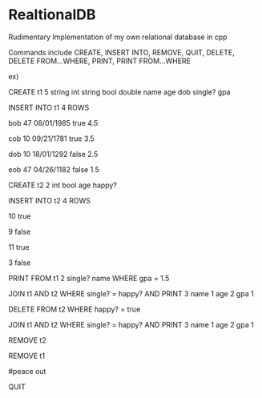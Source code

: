 # RealtionalDB
Rudimentary Implementation of my own relational database in cpp

Commands include CREATE, INSERT INTO, REMOVE, QUIT, DELETE, DELETE FROM...WHERE, PRINT, PRINT FROM...WHERE

ex)

CREATE t1 5 string int string bool double name age dob single? gpa 

INSERT INTO t1 4 ROWS

bob 47 08/01/1985 true 4.5

cob 10 09/21/1781 true 3.5

dob 10 18/01/1292 false 2.5

eob 47 04/26/1182 false 1.5

CREATE t2 2 int bool age happy?

INSERT INTO t2 4 ROWS

10 true

9 false

11 true

3 false

PRINT FROM t1 2 single? name WHERE gpa = 1.5

JOIN t1 AND t2 WHERE single? = happy? AND PRINT 3 name 1 age 2 gpa 1

DELETE FROM t2 WHERE happy? = true

JOIN t1 AND t2 WHERE single? = happy? AND PRINT 3 name 1 age 2 gpa 1

REMOVE t2

REMOVE t1

#peace out

QUIT
